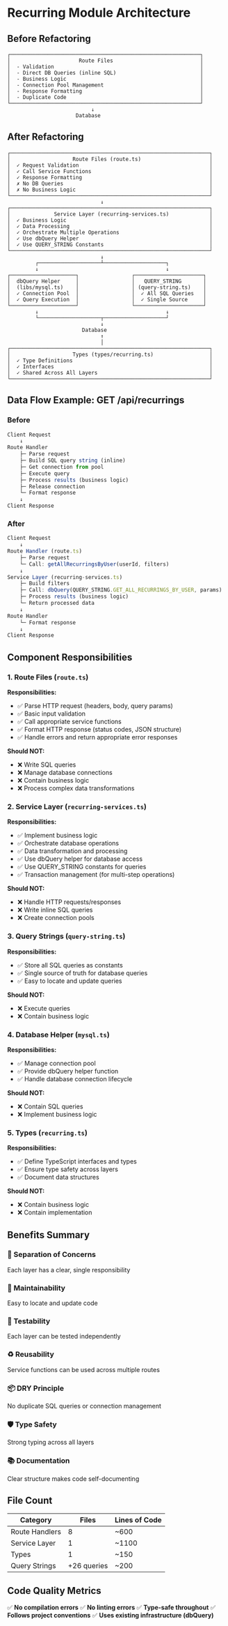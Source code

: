 # Recurring Module Architecture

## Before Refactoring
```
┌─────────────────────────────────────────────────────────────┐
│                      Route Files                            │
│  - Validation                                               │
│  - Direct DB Queries (inline SQL)                           │
│  - Business Logic                                           │
│  - Connection Pool Management                               │
│  - Response Formatting                                      │
│  - Duplicate Code                                           │
└─────────────────────────────────────────────────────────────┘
                           ↓
                      Database
```

## After Refactoring
```
┌────────────────────────────────────────────────────────────────┐
│                    Route Files (route.ts)                      │
│  ✓ Request Validation                                          │
│  ✓ Call Service Functions                                      │
│  ✓ Response Formatting                                         │
│  ✗ No DB Queries                                               │
│  ✗ No Business Logic                                           │
└────────────────────────────────────────────────────────────────┘
                              ↓
┌────────────────────────────────────────────────────────────────┐
│              Service Layer (recurring-services.ts)             │
│  ✓ Business Logic                                              │
│  ✓ Data Processing                                             │
│  ✓ Orchestrate Multiple Operations                             │
│  ✓ Use dbQuery Helper                                          │
│  ✓ Use QUERY_STRING Constants                                  │
└────────────────────────────────────────────────────────────────┘
                              ↓
         ┌────────────────────┴────────────────────┐
         ↓                                         ↓
┌─────────────────────┐                 ┌──────────────────────┐
│  dbQuery Helper     │                 │   QUERY_STRING       │
│  (libs/mysql.ts)    │                 │ (query-string.ts)    │
│  ✓ Connection Pool  │                 │  ✓ All SQL Queries   │
│  ✓ Query Execution  │                 │  ✓ Single Source     │
└─────────────────────┘                 └──────────────────────┘
         ↓                                         ↓
         └────────────────────┬────────────────────┘
                              ↓
                        Database
                              ↑
                              │
┌────────────────────────────────────────────────────────────────┐
│                    Types (types/recurring.ts)                  │
│  ✓ Type Definitions                                            │
│  ✓ Interfaces                                                  │
│  ✓ Shared Across All Layers                                    │
└────────────────────────────────────────────────────────────────┘
```

## Data Flow Example: GET /api/recurrings

### Before
```typescript
Client Request
    ↓
Route Handler
    ├─ Parse request
    ├─ Build SQL query string (inline)
    ├─ Get connection from pool
    ├─ Execute query
    ├─ Process results (business logic)
    ├─ Release connection
    └─ Format response
    ↓
Client Response
```

### After
```typescript
Client Request
    ↓
Route Handler (route.ts)
    ├─ Parse request
    └─ Call: getAllRecurringsByUser(userId, filters)
    ↓
Service Layer (recurring-services.ts)
    ├─ Build filters
    ├─ Call: dbQuery(QUERY_STRING.GET_ALL_RECURRINGS_BY_USER, params)
    ├─ Process results (business logic)
    └─ Return processed data
    ↓
Route Handler
    └─ Format response
    ↓
Client Response
```

## Component Responsibilities

### 1. Route Files (`route.ts`)
**Responsibilities:**
- ✅ Parse HTTP request (headers, body, query params)
- ✅ Basic input validation
- ✅ Call appropriate service functions
- ✅ Format HTTP response (status codes, JSON structure)
- ✅ Handle errors and return appropriate error responses

**Should NOT:**
- ❌ Write SQL queries
- ❌ Manage database connections
- ❌ Contain business logic
- ❌ Process complex data transformations

### 2. Service Layer (`recurring-services.ts`)
**Responsibilities:**
- ✅ Implement business logic
- ✅ Orchestrate database operations
- ✅ Data transformation and processing
- ✅ Use dbQuery helper for database access
- ✅ Use QUERY_STRING constants for queries
- ✅ Transaction management (for multi-step operations)

**Should NOT:**
- ❌ Handle HTTP requests/responses
- ❌ Write inline SQL queries
- ❌ Create connection pools

### 3. Query Strings (`query-string.ts`)
**Responsibilities:**
- ✅ Store all SQL queries as constants
- ✅ Single source of truth for database queries
- ✅ Easy to locate and update queries

**Should NOT:**
- ❌ Execute queries
- ❌ Contain business logic

### 4. Database Helper (`mysql.ts`)
**Responsibilities:**
- ✅ Manage connection pool
- ✅ Provide dbQuery helper function
- ✅ Handle database connection lifecycle

**Should NOT:**
- ❌ Contain SQL queries
- ❌ Implement business logic

### 5. Types (`recurring.ts`)
**Responsibilities:**
- ✅ Define TypeScript interfaces and types
- ✅ Ensure type safety across layers
- ✅ Document data structures

**Should NOT:**
- ❌ Contain business logic
- ❌ Contain implementation

## Benefits Summary

### 🎯 Separation of Concerns
Each layer has a clear, single responsibility

### 🔧 Maintainability
Easy to locate and update code

### 🧪 Testability
Each layer can be tested independently

### ♻️ Reusability
Service functions can be used across multiple routes

### 📦 DRY Principle
No duplicate SQL queries or connection management

### 🛡️ Type Safety
Strong typing across all layers

### 📚 Documentation
Clear structure makes code self-documenting

## File Count

| Category | Files | Lines of Code |
|----------|-------|---------------|
| Route Handlers | 8 | ~600 |
| Service Layer | 1 | ~1100 |
| Types | 1 | ~150 |
| Query Strings | +26 queries | ~200 |

## Code Quality Metrics

✅ **No compilation errors**
✅ **No linting errors**
✅ **Type-safe throughout**
✅ **Follows project conventions**
✅ **Uses existing infrastructure (dbQuery)**
